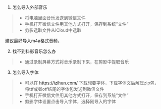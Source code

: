 1. 怎么导入外部音乐

> - 将电脑里面音乐发送到微信文件 
> - 手机打开微信文件用其他方式打开，保存到系统“文件”
> - 剪影选取文件从iCloud中选取

建议最好导入m4a格式音频，

2. 找不到抖影音乐怎么办

> - 通过录制屏幕方式将音乐录制下来，在剪影中提取音乐

3. 怎么导入字体

> - 可以在 https://izihun.com/ 下载想要字体，下载字体文后解压zip包，将ttf或者otf结尾的字体包发送到微信文件
> - 手机打开微信文件用其他方式打开，保存到系统“文件”
> - 剪影字体设置点击导入字体，选择刚导入的字体